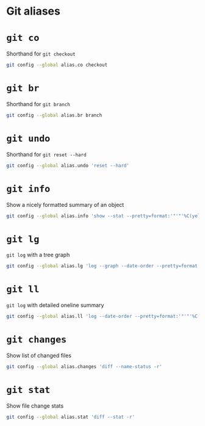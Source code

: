 # Git aliases

# `git co`

Shorthand for `git checkout`


```sh
git config --global alias.co checkout
```

# `git br`

Shorthand for `git branch`


```sh
git config --global alias.br branch
```

# `git undo`

Shorthand for `git reset --hard`


```sh
git config --global alias.undo 'reset --hard'
```

# `git info`

Show a nicely formatted summary of an object


```sh
git config --global alias.info 'show --stat --pretty=format:'"'"'%C(yellow)%H%Cblue%d%n%Creset%s%n%Cgreen%cr %C(cyan)by %Cred%an <%ae>%Creset%n%-b%n%n'"'"''
```

# `git lg`

`git log` with a tree graph


```sh
git config --global alias.lg 'log --graph --date-order --pretty=format:'"'"'%C(yellow)%h%Creset %s %Cblue%d%Creset'"'"''
```

# `git ll`

`git log` with detailed oneline summary


```sh
git config --global alias.ll 'log --date-order --pretty=format:'"'"'%C(yellow)%h %C(cyan)[%Cgreen%cr%C(cyan) by %Cred%an%C(cyan)]%Creset %s%Cblue%d%Creset'"'"''
```

# `git changes`

Show list of changed files


```sh
git config --global alias.changes 'diff --name-status -r'
```

# `git stat`

Show file change stats


```sh
git config --global alias.stat 'diff --stat -r'
```

